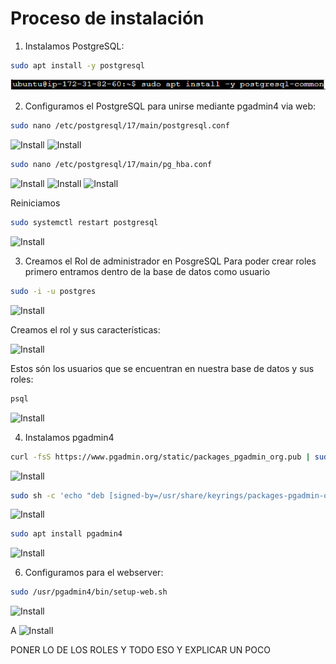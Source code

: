 # Proceso de instalación

1. Instalamos PostgreSQL:
```bash
sudo apt install -y postgresql
```
![Install](./imagenes/Base/Insta.png)


2. Configuramos el PostgreSQL para unirse mediante pgadmin4 via web:
```bash
sudo nano /etc/postgresql/17/main/postgresql.conf
```
![Install]()
![Install]()

```bash
sudo nano /etc/postgresql/17/main/pg_hba.conf
```
![Install]()
![Install]()
![Install]()

Reiniciamos
```bash
sudo systemctl restart postgresql
```
![Install]()

3. Creamos el Rol de administrador en PosgreSQL
Para poder crear roles primero entramos dentro de la base de datos como usuario
```bash
sudo -i -u postgres
```
![Install]()

Creamos el rol y sus características:

![Install]()

Estos són los usuarios que se encuentran en nuestra base de datos y sus roles:
```bash
psql
```
![Install]()


4. Instalamos pgadmin4
```bash
curl -fsS https://www.pgadmin.org/static/packages_pgadmin_org.pub | sudo gpg --dearmor -o /usr/share/keyrings/packages-pgadmin-org.gpg
```
![Install]()

```bash
sudo sh -c 'echo "deb [signed-by=/usr/share/keyrings/packages-pgadmin-org.gpg] https://ftp.postgresql.org/pub/pgadmin/pgadmin4/apt/$(lsb_release -cs) pgadmin4 main" > /etc/apt/sources.list.d/pgadmin4.list && apt update'
```
![Install]()

```bash
sudo apt install pgadmin4
```
![Install]()


6. Configuramos para el webserver:
```bash
sudo /usr/pgadmin4/bin/setup-web.sh
```
![Install]()

A
![Install]()



PONER LO DE LOS ROLES Y TODO ESO Y EXPLICAR UN POCO

